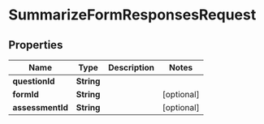 

# SummarizeFormResponsesRequest


## Properties

| Name | Type | Description | Notes |
|------------ | ------------- | ------------- | -------------|
|**questionId** | **String** |  |  |
|**formId** | **String** |  |  [optional] |
|**assessmentId** | **String** |  |  [optional] |



